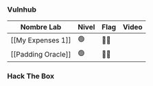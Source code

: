 ### Vulnhub

| Nombre Lab         | Nivel | Flag | Video |
| ------------------ | ----- | ---- | ----- |
| [[My Expenses 1]]  | 🟢    | 🚩✅  |       |
| [[Padding Oracle]] | 🟢    | 🚩✅  |       |
### Hack The Box